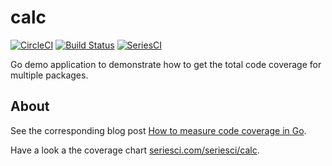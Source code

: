 
# calc

[![CircleCI](https://circleci.com/gh/seriesci/calc.svg?style=svg)](https://circleci.com/gh/seriesci/calc)
[![Build Status](https://travis-ci.org/seriesci/calc.svg?branch=master)](https://travis-ci.org/seriesci/calc)
[![SeriesCI](https://seriesci.com/seriesci/calc/series/master/coverage.svg)](https://seriesci.com/seriesci/calc/series/master/coverage)

Go demo application to demonstrate how to get the total code coverage for multiple packages.

## About

See the corresponding blog post [How to measure code coverage in Go](https://blog.seriesci.com/how-to-measure-code-coverage-in-go/).

Have a look a the coverage chart [seriesci.com/seriesci/calc](https://seriesci.com/seriesci/calc).